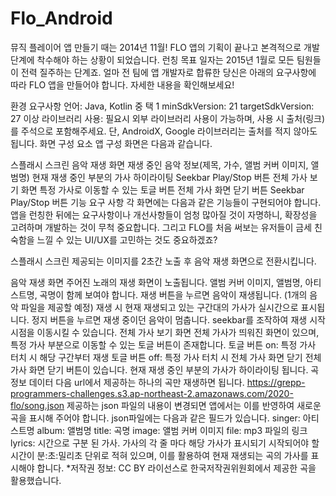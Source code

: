 # Flo_Android

뮤직 플레이어 앱 만들기
때는 2014년 11월! FLO 앱의 기획이 끝나고 본격적으로 개발 단계에 착수해야 하는 상황이 되었습니다. 런칭 목표 일자는 2015년 1월로 모든 팀원들이 전력 질주하는 단계죠. 얼마 전 팀에 앱 개발자로 합류한 당신은 아래의 요구사항에 따라 FLO 앱을 만들어야 합니다. 자세한 내용을 확인해보세요!

환경 요구사항
언어: Java, Kotlin 중 택 1
minSdkVersion: 21
targetSdkVersion: 27 이상
라이브러리 사용: 필요시 외부 라이브러리 사용이 가능하며, 사용 시 출처(링크)를 주석으로 포함해주세요. 단, AndroidX, Google 라이브러리는 출처를 적지 않아도 됩니다.
화면 구성 요소
앱 구성 화면은 다음과 같습니다.

스플래시 스크린
음악 재생 화면
재생 중인 음악 정보(제목, 가수, 앨범 커버 이미지, 앨범명)
현재 재생 중인 부분의 가사 하이라이팅
Seekbar
Play/Stop 버튼
전체 가사 보기 화면
특정 가사로 이동할 수 있는 토글 버튼
전체 가사 화면 닫기 버튼
Seekbar
Play/Stop 버튼
기능 요구 사항
각 화면에는 다음과 같은 기능들이 구현되어야 합니다. 앱을 런칭한 뒤에는 요구사항이나 개선사항들이 엄청 많아질 것이 자명하니, 확장성을 고려하며 개발하는 것이 무척 중요합니다. 그리고 FLO를 처음 써보는 유저들이 금세 친숙함을 느낄 수 있는 UI/UX를 고민하는 것도 중요하겠죠?

스플래시 스크린
제공되는 이미지를 2초간 노출 후 음악 재생 화면으로 전환시킵니다.

음악 재생 화면
주어진 노래의 재생 화면이 노출됩니다.
앨범 커버 이미지, 앨범명, 아티스트명, 곡명이 함께 보여야 합니다.
재생 버튼을 누르면 음악이 재생됩니다. (1개의 음악 파일을 제공할 예정)
재생 시 현재 재생되고 있는 구간대의 가사가 실시간으로 표시됩니다.
정지 버튼을 누르면 재생 중이던 음악이 멈춥니다.
seekbar를 조작하여 재생 시작 시점을 이동시킬 수 있습니다.
전체 가사 보기 화면
전체 가사가 띄워진 화면이 있으며, 특정 가사 부분으로 이동할 수 있는 토글 버튼이 존재합니다.
토글 버튼 on: 특정 가사 터치 시 해당 구간부터 재생
토글 버튼 off: 특정 가사 터치 시 전체 가사 화면 닫기
전체 가사 화면 닫기 버튼이 있습니다.
현재 재생 중인 부분의 가사가 하이라이팅 됩니다.
곡 정보 데이터
다음 url에서 제공하는 하나의 곡만 재생하면 됩니다.
https://grepp-programmers-challenges.s3.ap-northeast-2.amazonaws.com/2020-flo/song.json
제공하는 json 파일의 내용이 변경되면 앱에서는 이를 반영하여 새로운 곡을 표시해 주어야 합니다.
json파일에는 다음과 같은 필드가 있습니다.
singer: 아티스트명
album: 앨범명
title: 곡명
image: 앨범 커버 이미지
file: mp3 파일의 링크
lyrics: 시간으로 구분 된 가사. 가사의 각 줄 마다 해당 가사가 표시되기 시작되어야 할 시간이 분:초:밀리초 단위로 적혀 있으며, 이를 활용하여 현재 재생되는 곡의 가사를 표시해야 합니다.
*저작권 정보:
CC BY 라이선스로 한국저작권위원회에서 제공한 곡을 활용했습니다.
